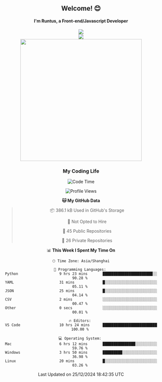 

<div align="center">
    <div>    
        <h2>Welcome! 😊</h2>
        <h4> I'm Runtus, a Front-end/Javascript Developer</h4>
        <a href="https://github.com/antvis/g2">
            <img src="https://img.shields.io/endpoint?url=https://awards.antv.vision/runtus-g2-contributor.json" />
        </a>
    </div>
    <img style="width=100%" src="https://github.com/user-attachments/assets/96bbb592-d82f-4a25-bfe7-39362c279943"> </img>
</div>


<div align="center">
<img src="https://github-readme-stats.vercel.app/api?username=Runtus&show_icons=true&theme=tokyonight" width=400 />
</div>

<div align="center">
<h3>My Coding Life</h3>

<!--START_SECTION:waka-->
![Code Time](http://img.shields.io/badge/Code%20Time-369%20hrs%2051%20mins-blue)

![Profile Views](http://img.shields.io/badge/Profile%20Views-19-blue)

**🐱 My GitHub Data** 

> 📦 386.1 kB Used in GitHub's Storage 
 > 
> 🚫 Not Opted to Hire
 > 
> 📜 45 Public Repositories 
 > 
> 🔑 26 Private Repositories 
 > 
📊 **This Week I Spent My Time On** 

```text
🕑︎ Time Zone: Asia/Shanghai

💬 Programming Languages: 
Python                   9 hrs 23 mins       ███████████████████████░░   90.28 % 
YAML                     31 mins             █░░░░░░░░░░░░░░░░░░░░░░░░   05.11 % 
JSON                     25 mins             █░░░░░░░░░░░░░░░░░░░░░░░░   04.14 % 
CSV                      2 mins              ░░░░░░░░░░░░░░░░░░░░░░░░░   00.47 % 
Other                    0 secs              ░░░░░░░░░░░░░░░░░░░░░░░░░   00.01 % 

🔥 Editors: 
VS Code                  10 hrs 24 mins      █████████████████████████   100.00 % 

💻 Operating System: 
Mac                      6 hrs 12 mins       ███████████████░░░░░░░░░░   59.76 % 
Windows                  3 hrs 50 mins       █████████░░░░░░░░░░░░░░░░   36.98 % 
Linux                    20 mins             █░░░░░░░░░░░░░░░░░░░░░░░░   03.26 % 
```


 Last Updated on 25/12/2024 18:42:35 UTC
<!--END_SECTION:waka-->
</div>
